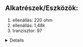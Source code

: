 
## Alkatrészek/Eszközök:
 1. ellenállás: 220 ohm
 2. ellenállás: 1,48k
 3. tranzisztor: 97
    <br>
<details>
<img src="https://raw.githubusercontent.com/1SzatmariAndras6/TAVKOZLES/refs/heads/main/JEGYZOKONYV/08%20Tranzisztor%20m%C5%B1k%C3%B6d%C3%A9s%C3%A9nek%20vizsg%C3%A1lata/61B4PnAml%2BL.SS700.jpg">
 <br>
<img src="https://raw.githubusercontent.com/1SzatmariAndras6/TAVKOZLES/refs/heads/main/JEGYZOKONYV/08%20Tranzisztor%20m%C5%B1k%C3%B6d%C3%A9s%C3%A9nek%20vizsg%C3%A1lata/digital_multimeter_m_3800_2013949.jpg">
 </details>
 <br
| Szimuláció Ube | Szimuláció Urc  | Szimuláció Ic| Ube (V) | Urc (V) | Ic (A)  |
|----------------|-----------------|--------------|---------|----------|--------|
|  0.1 V         |     3,24V       |    1,47mA    |  0.1 V  |    0     |        |
|  0.2V          |     5,2V        |    2,36mA    |  0.2V   |    0     |        |
|  0.3V          |     2,4µV       |    1,90mA    |  0.3V   |    0     |        |
|  0.4V          |     114,4µV     |    5,20mA    |  0.4V   |    0,1   |   4,5A |
|  0.5V          |     5.3V        |    2,44mA    |  0.5V   |    3,5   |   15A  |
|  0.6V          |     0.16V       |    7,27mA    |  0.6V   |    12,5  |   0,056|
|  0.7V          |     0.87V       |    3,95mA    |  0.7V   |    0,96  |   4,36 |
|  0.8V          |     1.9V        |    8,63mA    |  0.8V   |    2,25  |   0,010|
|  0.9V          |     2.9V        |    13,1mA    |  0.9V   |    2,63  |   0,011|
|  1V            |     3,45V       |    15,6mA    |   1V    |    2,64  |   0,012|
